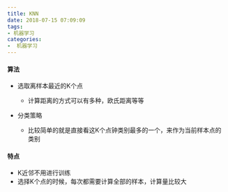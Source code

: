 ```yaml
---
title: KNN
date: 2018-07-15 07:09:09
tags: 
- 机器学习
categories: 
-  机器学习
---
```


#### 算法
- 选取离样本最近的K个点
  - 计算距离的方式可以有多种，欧氏距离等等
  
- 分类策略
  - 比较简单的就是直接看这K个点钟类别最多的一个，来作为当前样本点的类别
  
#### 特点
- K近邻不用进行训练
- 选择K个点的时候，每次都需要计算全部的样本，计算量比较大